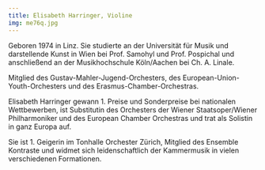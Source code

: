 ```yaml
---
title: Elisabeth Harringer, Violine
img: me76q.jpg
---
```

Geboren 1974 in Linz. Sie studierte an der Universität für Musik und darstellende Kunst in Wien bei Prof. Samohyl und Prof. Pospichal und anschließend an der Musikhochschule Köln/Aachen bei Ch. A. Linale.

Mitglied des Gustav-Mahler-Jugend-Orchesters, des European-Union-Youth-Orchesters und des Erasmus-Chamber-Orchestras.

Elisabeth Harringer gewann 1. Preise und Sonderpreise bei nationalen Wettbewerben, ist Substitutin des Orchesters der Wiener Staatsoper/Wiener Philharmoniker und des European Chamber Orchestras und trat als Solistin in ganz Europa auf.

Sie ist 1. Geigerin im Tonhalle Orchester Zürich, Mitglied des Ensemble Kontraste und widmet sich leidenschaftlich der Kammermusik in vielen verschiedenen Formationen.
